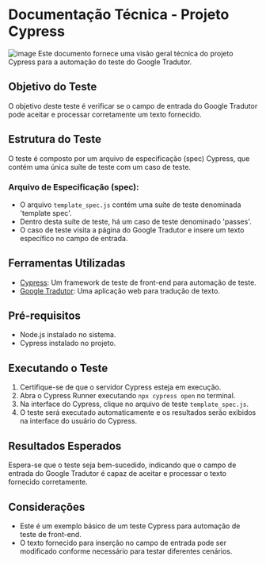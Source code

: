 # Documentação Técnica - Projeto Cypress

![image](/assets/img.png)
Este documento fornece uma visão geral técnica do projeto Cypress para a automação do teste do Google Tradutor.

## Objetivo do Teste

O objetivo deste teste é verificar se o campo de entrada do Google Tradutor pode aceitar e processar corretamente um texto fornecido.

## Estrutura do Teste

O teste é composto por um arquivo de especificação (spec) Cypress, que contém uma única suíte de teste com um caso de teste.

### Arquivo de Especificação (spec):
- O arquivo `template_spec.js` contém uma suíte de teste denominada 'template spec'.
- Dentro desta suíte de teste, há um caso de teste denominado 'passes'.
- O caso de teste visita a página do Google Tradutor e insere um texto específico no campo de entrada.

## Ferramentas Utilizadas

- [Cypress](https://www.cypress.io/): Um framework de teste de front-end para automação de teste.
- [Google Tradutor](https://translate.google.com/): Uma aplicação web para tradução de texto.

## Pré-requisitos

- Node.js instalado no sistema.
- Cypress instalado no projeto.

## Executando o Teste

1. Certifique-se de que o servidor Cypress esteja em execução.
2. Abra o Cypress Runner executando `npx cypress open` no terminal.
3. Na interface do Cypress, clique no arquivo de teste `template_spec.js`.
4. O teste será executado automaticamente e os resultados serão exibidos na interface do usuário do Cypress.

## Resultados Esperados

Espera-se que o teste seja bem-sucedido, indicando que o campo de entrada do Google Tradutor é capaz de aceitar e processar o texto fornecido corretamente.

## Considerações

- Este é um exemplo básico de um teste Cypress para automação de teste de front-end.
- O texto fornecido para inserção no campo de entrada pode ser modificado conforme necessário para testar diferentes cenários.

